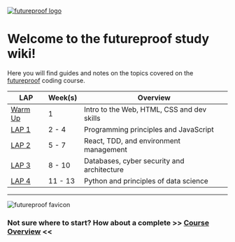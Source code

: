 [![futureproof logo](https://res.cloudinary.com/getfutureproof/image/upload/v1595323029/futureproof_logotype_withBleed_huge_kl2rol.png)](https://getfutureproof.co.uk/)
# Welcome to the futureproof study wiki!
Here you will find guides and notes on the topics covered on the [futureproof](https://getfutureproof.co.uk/) coding course.

LAP | Week(s) | Overview | 
---- | ------ | ------- |
[Warm Up](https://github.com/getfutureproof/fp_guides_wiki/wiki/Warm-Up-Week) | 1 | Intro to the Web, HTML, CSS and dev skills
[LAP 1](https://github.com/getfutureproof/fp_guides_wiki/wiki/LAP-1) | 2 - 4 | Programming principles and JavaScript
[LAP 2](https://github.com/getfutureproof/fp_guides_wiki/wiki/LAP-1) | 5 - 7 | React, TDD, and environment management
[LAP 3](https://github.com/getfutureproof/fp_guides_wiki/wiki/LAP-1) | 8 - 10 | Databases, cyber security and architecture
[LAP 4](https://github.com/getfutureproof/fp_guides_wiki/wiki/LAP-1) | 11 - 13 | Python and principles of data science


***
![futureproof favicon](https://res.cloudinary.com/getfutureproof/image/upload/v1595323158/favicon_r7jazg.png)   

### Not sure where to start? How about a complete >> [Course Overview](https://github.com/getfutureproof/fp_guides_wiki/wiki/futureproof) <<
